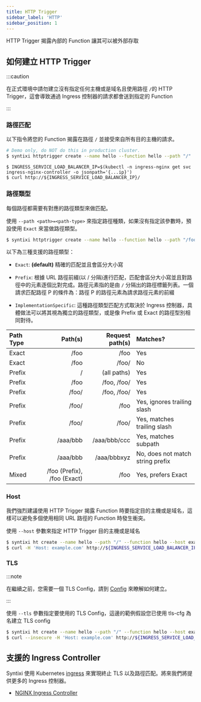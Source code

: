 ```yaml
---
title: HTTP Trigger
sidebar_label: 'HTTP'
sidebar_position: 1
---
```


HTTP Trigger 揭露內部的 Function 讓其可以被外部存取


## 如何建立 HTTP Trigger

:::caution

在正式環境中請勿建立沒有指定任何主機或是域名且使用路徑 `/`的 HTTP Trigger，這會導致通過 Ingress 控制器的請求都會送到指定的 Function



:::

### 路徑匹配

以下指令將您的 Function 揭露在路徑 `/` 並接受來自所有目的主機的請求。


```sh
# Demo only, do NOT do this in production cluster.
$ syntixi httptrigger create --name hello --function hello --path "/"
```

```
$ INGRESS_SERVICE_LOAD_BALANCER_IP=$(kubectl -n ingress-nginx get svc ingress-nginx-controller -o jsonpath='{...ip}')
$ curl http://${INGRESS_SERVICE_LOAD_BALANCER_IP}/
```

### 路徑類型

每個路徑都需要有對應的路徑類型來做匹配。


使用 `--path <path>=<path-type>` 來指定路徑種類，如果沒有指定該參數時，預設使用 `Exact` 來當做路徑類型。

```sh
$ syntixi httptrigger create --name hello --function hello --path "/foo/bar=Exact"
```

以下為三種支援的路徑類型：

* `Exact`: **(default)** 精確的匹配並且會區分大小寫

* `Prefix`: 根據 URL 路徑前綴(以 / 分隔)進行匹配，匹配會區分大小寫並且對路徑中的元素逐個比對完成。路徑元素指的是由 `/` 分隔出的路徑標籤列表。一個請求匹配路徑 P 的條件為：路徑 P 的路徑元素為請求路徑元素的前綴

* `ImplementationSpecific`: 這種路徑類型匹配方式取決於 Ingress 控制器，具體做法可以將其視為獨立的路徑類型，或是像 Prefix 或 Exact 的路徑型別相同對待。

Path Type     | Path(s)  | 	Request path(s) | Matches?
:-------------|---------:|-----------------:| :----
Exact         | /foo     |  /foo            | Yes
Exact         | /foo     |  /foo/           | No
Prefix        | /        |  (all paths)     | Yes
Prefix        | /foo     |  /foo, /foo/     | Yes
Prefix        | /foo/    |  /foo, /foo/     | Yes
Prefix        | /foo/    |  /foo            | Yes, ignores trailing slash
Prefix        | /foo/    |  /foo/           | Yes, matches trailing slash
Prefix	      | /aaa/bbb |  /aaa/bbb/ccc	| Yes, matches subpath
Prefix	      | /aaa/bbb |  /aaa/bbbxyz     | No, does not match string prefix
Mixed         | /foo (Prefix), /foo (Exact)	| /foo | Yes, prefers Exact

### Host

我們強烈建議使用 HTTP Trigger 揭露 Function 時要指定目的主機或是域名，這樣可以避免多個使用相同 URL 路徑的 Function 時發生衝突。


使用 `--host` 參數來指定 HTTP Trigger 目的主機或是域名


```sh
$ syntixi ht create --name hello --path "/" --function hello --host example.com
$ curl -H 'Host: example.com' http://${INGRESS_SERVICE_LOAD_BALANCER_IP}/
```

### TLS

:::note

在繼續之前，您需要一個 TLS Config，請到 [Config](../config.md#file) 來瞭解如何建立。

:::

使用 `--tls` 參數指定要使用的 TLS Config，這邊的範例假設您已使用 tls-cfg 為名建立 TLS config


```sh
$ syntixi ht create --name hello --path "/" --function hello --host example.com --tls tls-cfg
$ curl --insecure -H 'Host: example.com' http://${INGRESS_SERVICE_LOAD_BALANCER_IP}/
```

## 支援的 Ingress Controller

Syntixi 使用 Kubernetes [ingress](https://kubernetes.io/docs/concepts/services-networking/ingress/) 來實現終止 TLS 以及路徑匹配。將來我們將提供更多的 Ingress 控制器。

* [NGINX Ingress Controller](https://kubernetes.github.io/ingress-nginx/)